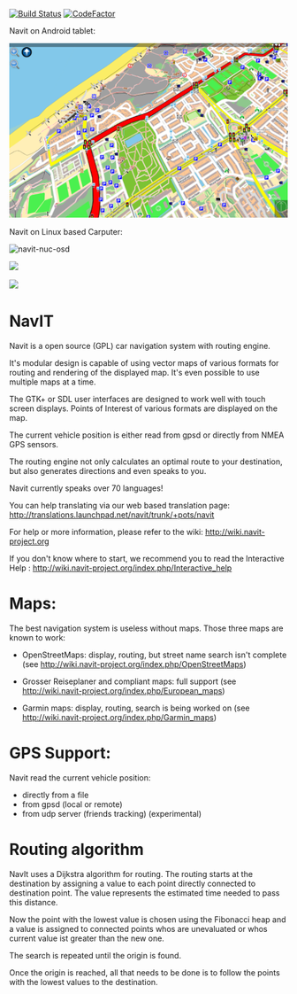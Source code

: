 [![Build Status](https://img.shields.io/circleci/project/github/navit-gps/navit/trunk.svg)](https://circleci.com/gh/navit-gps/navit)
[![CodeFactor](https://www.codefactor.io/repository/github/navit-gps/navit/badge)](https://www.codefactor.io/repository/github/navit-gps/navit)


Navit on Android tablet:

![navit on android](https://raw.githubusercontent.com/navit-gps/navit/trunk/contrib/images/androidtablet.png)

Navit on Linux based Carputer:

![navit-nuc-osd](https://github.com/pgrandin/navit-nuc-layout/raw/master/screenshot.png)

<p>
<a href="https://play.google.com/store/apps/details?id=org.navitproject.navit"><img src="http://switzerland.tasis.com/uploaded/images2/appstore_button_google.png" height="100"/></a>

<a href="https://f-droid.org/repository/browse/?fdfilter=navit&fdid=org.navitproject.navit"><img src="https://upload.wikimedia.org/wikipedia/commons/thumb/0/0d/Get_it_on_F-Droid.svg/200px-Get_it_on_F-Droid.svg.png" height="100"/></a>
</p>

NavIT
=====

Navit is a open source (GPL) car navigation system with routing engine.

It's modular design is capable of using vector maps of various formats
for routing and rendering of the displayed map. It's even possible to
use multiple maps at a time.

The GTK+ or SDL user interfaces are designed to work well with touch
screen displays. Points of Interest of various formats are displayed
on the map.

The current vehicle position is either read from gpsd or directly from
NMEA GPS sensors.

The routing engine not only calculates an optimal route to your
destination, but also generates directions and even speaks to you.

Navit currently speaks over 70 languages!

You can help translating via our web based translation page:
 http://translations.launchpad.net/navit/trunk/+pots/navit


For help or more information, please refer to the wiki:
 http://wiki.navit-project.org

If you don't know where to start, we recommend you to read the 
Interactive Help : http://wiki.navit-project.org/index.php/Interactive_help


Maps:
=====

The best navigation system is useless without maps. Those three maps
are known to work:

- OpenStreetMaps: display, routing, but street name search isn't complete
 (see http://wiki.navit-project.org/index.php/OpenStreetMaps)

- Grosser Reiseplaner and compliant maps: full support
 (see http://wiki.navit-project.org/index.php/European_maps)

- Garmin maps: display, routing, search is being worked on
 (see http://wiki.navit-project.org/index.php/Garmin_maps)


GPS Support:
============

Navit read the current vehicle position:
- directly from a file
- from gpsd (local or remote)
- from udp server (friends tracking) (experimental)


Routing algorithm
=================

NavIt uses a Dijkstra algorithm for routing. The routing starts at the
destination by assigning a value to each point directly connected to
destination point. The value represents the estimated time needed to
pass this distance.

Now the point with the lowest value is chosen using the Fibonacci
heap and a value is assigned to connected points whos are
unevaluated or whos current value ist greater than the new one.

The search is repeated until the origin is found.

Once the origin is reached, all that needs to be done is to follow the
points with the lowest values to the destination.

